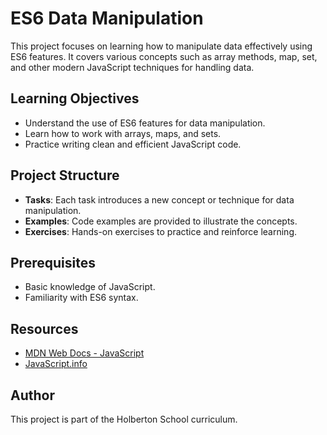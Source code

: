 # ES6 Data Manipulation

This project focuses on learning how to manipulate data effectively using ES6 features. It covers various concepts such as array methods, map, set, and other modern JavaScript techniques for handling data.

## Learning Objectives

- Understand the use of ES6 features for data manipulation.
- Learn how to work with arrays, maps, and sets.
- Practice writing clean and efficient JavaScript code.

## Project Structure

- **Tasks**: Each task introduces a new concept or technique for data manipulation.
- **Examples**: Code examples are provided to illustrate the concepts.
- **Exercises**: Hands-on exercises to practice and reinforce learning.

## Prerequisites

- Basic knowledge of JavaScript.
- Familiarity with ES6 syntax.

## Resources

- [MDN Web Docs - JavaScript](https://developer.mozilla.org/en-US/docs/Web/JavaScript)
- [JavaScript.info](https://javascript.info/)

## Author

This project is part of the Holberton School curriculum.